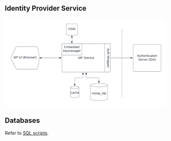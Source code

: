 ## Identity Provider Service

![](/docs/IdP-service-basic-flow.png)


## Databases
Refer to [SQL scripts](db_scripts/mosip_idp).
